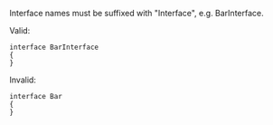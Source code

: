 Interface names must be suffixed with "Interface", e.g. BarInterface.

Valid:
```
interface BarInterface
{
}
```

Invalid:
```
interface Bar
{
}
```

